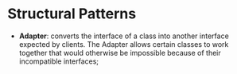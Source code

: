 # Structural Patterns

- **Adapter**: converts the interface of a class into another interface expected by clients. The Adapter allows certain classes to work together that would otherwise be impossible because of their incompatible interfaces;
